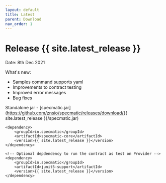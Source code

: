```yaml
---
layout: default
title: Latest
parent: Download
nav_order: 1
---
```


Release {{ site.latest_release }}
=================================

Date: 8th Dec 2021

What's new:
- Samples command supports yaml
- Improvements to contract testing
- Improved error messages
- Bug fixes

Standalone jar - [specmatic.jar](https://github.com/znsio/specmatic/releases/download/{{ site.latest_release }}/specmatic.jar)

```
<dependency>
    <groupId>in.specmatic</groupId>
    <artifactId>specmatic-core</artifactId>
    <version>{{ site.latest_release }}</version>
</dependency>

<!-- Optional depdendency to run the contract as test on Provider -->
<dependency>
    <groupId>in.specmatic</groupId>
    <artifactId>junit5-support</artifactId>
    <version>{{ site.latest_release }}</version>
</dependency>
```
